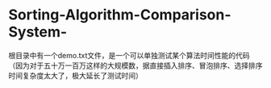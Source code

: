 # Sorting-Algorithm-Comparison-System-
根目录中有一个demo.txt文件，是一个可以单独测试某个算法时间性能的代码（因为对于五十万一百万这样的大规模数，据直接插入排序、冒泡排序、选择排序时间复杂度太大了，极大延长了测试时间）
